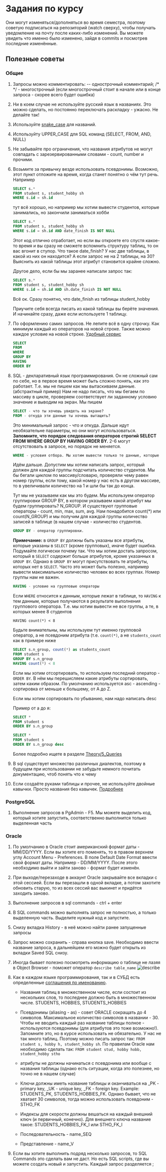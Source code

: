 # Задания по курсу

Они могут изменяться/дополняться во время семестра, поэтому советую подписаться на репозиторий (watch сверху), чтобы получать уведомление на почту после каких-либо изменений. Вы можете увидеть что именно было изменено, зайдя в commits и посмотрев последние изменённые.

## Полезные советы

### Общие

1. Запросы можно комментировать: -- однострочный комментарий; /\* \*/ - многострочный (если многострочный стоит в начале или в конце запроса - скорее всего будет ошибка)

2. Ни в коем случае не используйте русский язык в названиях. Это можно сделать, но постоянно переключать раскладку - ужасно. Не делайте так!

3. Используйте [snake_case](https://ru.wikipedia.org/wiki/Snake_case) для названий.

4. Используйту UPPER_CASE для SQL команд (SELECT, FROM, AND, NULL)

5. Не забывайте про ограничения, что названия атрибутов не могут совпадать с зарезервированными словами - count, number и прочими.

6. Возьмите за привычку везде использовать псевдонимы. Возможно, этот пункт отложите на время, когда станет понятно о чём тут речь. Например

   ```sql
   SELECT s.*
   FROM student s, student_hobby sh
   WHERE s.id = sh.id
   ```

   тут всё хорошо, но например мы хотим вывести студентов, которые занимались, но закончили заниматься хобби

   ```sql
   SELECT s.*
   FROM student s, student_hobby sh
   WHERE s.id = sh.id AND date_finish IS NOT NULL
   ```

   Этот код отлично отработает, но если вы откроете его спустя какое-то время и вы сразу не сможете вспомнить структуру таблиц, то он вас вгонит в ступор. Что такое date_finish? У нас две таблицы, в какой из них он находится? А если запрос не на 2 таблицы, на 30? Выяснить из какой таблицы этот атрибут становится крайне сложно.

   Другое дело, если бы мы заранее написали запрос так:

   ```sql
   SELECT s.*
   FROM student s, student_hobby sh
   WHERE s.id = sh.id AND sh.date_finish IS NOT NULL
   ```

   Всё ок. Сразу понятно, что date_finish из таблицы student_hobby

   Приучите себя всегда писать из какой таблицы вы берёте значения. И начинайте сразу, даже если используете 1 таблицу.

7. По оформлению самих запросов. Не лепите всё в одну строчку. Как минимум каждый из операторов на новой строке. Также можно каждое условие на новой строке. [Удобный сервис](https://sqlformat.org/)

   ```sql
   SELECT
   FROM
   WHERE
   GROUP BY
   HAVING
   ORDER BY
   ```

8. SQL - декларативный язык программирования. Он не сложный сам по себе, но в первое время может быть сложно понять, как это работает. Т.е. мы не пишем как мы вытаскиваем данные. (абстрактный пример) Нам не надо писать, что мы бегаем по массиву в цикле, проверяем соответствует ли заданному условию значение и выводим на экран. Мы пишем

   ```sql
   SELECT - что ты хочешь увидеть на экране?
   FROM - откуда эти данные ты хочешь вытащить?
   ```

   Это минимальный запрос - что и откуда.
   Дальше идут необязательне параметры, но они могут использоваться. **Запомните, что порядок следования операторов строгий SELECT FROM WHERE GROUP BY HAVING ORDER BY.** 2-6 могут отсутствовать в запросе, но порядок не меняется.

   ```sql
   WHERE - условия отбора. Мы хотим вывести только те данные, которые соответствуют какому-то условию. Плюс тут может быть указано соединение таблиц
   ```

   Идём дальше. Допустим мы хотим написать запрос, который должен для каждой группы подсчитать количество студентов. Мы бы бегали циклом по массиву/словарю, проверяли чему равен номер группы, если тому, какой номер у нас есть в другом массиве, то в увеличивали количество на 1 и шли бы так до конца.

   Тут мы не указываем как мы это будем. Мы используем оператор группировки GROUP BY, в котором указываем какой атрибут мы будем группировать? N_GROUP. И существуют групповые операторы - count, min, max, sum, avg. Нам понадобится count(\*) или count(N_GROUP) и мы получим для каждой группы количество записей в таблице (в нашем случае - количество студентов.

   ```sql
   GROUP BY - оператор группировки.
   ```

   **Примечание:** в `GROUP BY` должны быть указаны все атрибуты, которые указаны в `SELECT` (кроме групповых), иначе будет ошибка. Подумайте логически почему так. Что мы хотим достать запросом, который в `SELECT` содержит больше атрибутов, кроме указанных в `GROUP BY`. Однако в `GROUP BY` могут присутствовать те атрибуты, которых нет в `SELECT`. Часто это может быть полезно, например вывести максимальное количество человек во всех группах. Номер группы нам не важен.

   ```sql
   HAVING - условие на групповые операторы
   ```

   Если `WHERE` относится к данным, которые лежат в таблице, то `HAVING` к тем данным, которые получаются в результате выполнения группового оператора. Т.е. мы хотим вывести не все группы, а те, в которых менее 8 студентов

   `HAVING count(*) < 8`

   Будьте внимательны, мы используем тут именно групповой оператор, а не псевдоним атрибута (т.е. `count(*)`, а не `students_count` как в примере ниже

   ```sql
   SELECT s.n_group, count(*) as students_count
   FROM student s
   GROUP BY s.n_group
   HAVING count(*) < 8
   ```

   Если мы хотим отсортировать, то используем последний оператор - `ORDER BY`. В нём мы перешисляем какие атрибуты сортировать, затем каким образом. По умолчанию используется asc - ascending - сортировка от меньше к большему, от A до Z.

   Если мы хотим сортировать по убыванию, нам надо написать desc

   Пример от а до я:

   ```sql
   SELECT *
   FROM student s
   ORDER BY s.n_group
   ```

   ```sql
   SELECT *
   FROM student s
   ORDER BY s.n_group desc
   ```

   Более подробно ищете в разделе [Theory/5_Queries](../Theory/5_Queries)

9. В sql существует множество различных диалектов, поэтому в будущем при использовании не забудьте немного почитать документацию, чтоб понять что к чему

10. Если создаёте руками таблицы и прочее, не используйте двойные кавычки. Просто названия без кавычек. [Подробнее](./1_Tables_Creation)

### PostgreSQL

1. Выполнение запросов в PgAdmin - F5. Мы можете выделить код, который хотите запустить, соответственно выполнится только выделенная часть

### Oracle

1. По умолчанию в Oracle стоит американский формат даты - MM/DD/YYYY. Если вы хотите его поменять, то в правом верхнем углу Account Menu - Preferences. В поле Default Date Format ввести свой формат даты. Например - DD/MM/YYYY. После этого необходимо выйти и зайти заново - формат будет изменён.

2. При выходе/перезаходе в аккаунт Oracle закрывайте все вкладки с этой сессией. Если вы перезашли в одной вкладке, а потом захотите обновить старую, то из всех сессий вас выкинет и придётся заходить заново.

3. Выполнение запросов в sql commands - ctrl + enter

4. В SQL commands можно выполнять запрос не полностью, а только выделенную часть. Выделите нужный код и запустите.

5. Снизу вкладка History - в неё можно найти ранее запущенные запросы

6. Запрос можно сохранить - справа кнопка save. Необходимо ввести название запроса, в дальнейшем его можно будет открыть из вкладки Saved SQL снизу.

7. Иногда бывает полезно посмотреть информацию о таблице не лазяя в Object Browser - поможет оператор `describe table_name` ![describe](./1_Tables_Creation/img/2019-01-28_13-49-26.png)

8. Как в каждом языке программирования, так и в СУБД есть определенные [соглашения по именованию](https://oracle-base.com/articles/misc/naming-conventions).

   - Названия таблиц в множественном числе, если состоит из нескольких слов, то последнее должно быть в множественном числе. STUDENTS, HOBBIES, STUDENTS_HOBBIES

   - Псевдонимы (aliasing - as) - совет ORACLE сокращать до 4 символов. Максимальное количество символов в названии - 30. Чтобы не вводить каждый раз название таблицы полное - используются псевдонимы (для атрибутов это тоже возможно!). Запомните это, но в курсе использовать не обязательно. У нас не так много таблиц. Поэтому можно писать запрос так: `FROM student s, hobby h, student_hobby sh`. По правилам Oracle нам необходимо сделать так: `FROM student stud, hobby hobb, student_hobby stho`

   - атрибуты не должны начинаться с псевдонима или вообще с названия таблицы (однако есть ситуации, когда это полезнее, но точно не в нашем случае)

   - Ключи должны иметь название таблицы и оканчиваться на \_PK - primary key, \_UK - unique key, \_FK - foreign key. Example: STUDENTS_PK, STUDENTS_HOBBIES_FK. Однако бывает, что не хватает 30 символов, тогда можно использовать псевдоним - STHO_FK

   - Индексы для скорости должны вешаться на каждый внешний ключ (и первичный, конечно). Для внешнего ключа название такое: STUDENTS_HOBBIES_FK_I или STHO_FK_I

   - Последовательность - name_SEQ

   - Представление - name_V

9. Если вы хотите выполнить подряд несколько запросов, то SQL Commands это сделать вам не даст. Но есть SQL scripts, где вы можете создать новый и запустить. Каждый запрос разделяется ;
